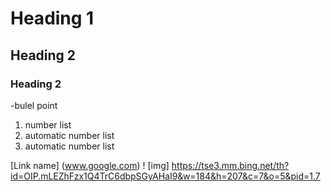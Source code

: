 # Heading 1
## Heading 2
### Heading 2
-bulel point
1. number list
2. automatic number list
3. automatic number list

[Link name] (www.google.com)
! [img] https://tse3.mm.bing.net/th?id=OIP.mLEZhFzx1Q4TrC6dbpSGyAHaI9&w=184&h=207&c=7&o=5&pid=1.7
